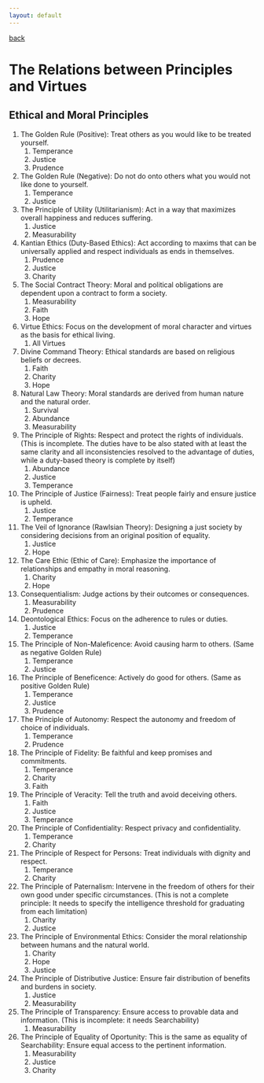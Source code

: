 ```yaml
---
layout: default
---
```

[back](./)

# The Relations between Principles and Virtues

## Ethical and Moral Principles

1. The Golden Rule (Positive): Treat others as you would like to be treated yourself.
    1. Temperance
    1. Justice
    1. Prudence
1. The Golden Rule (Negative): Do not do onto others what you would not like done to yourself.
    1. Temperance
    1. Justice
1. The Principle of Utility (Utilitarianism): Act in a way that maximizes overall happiness and reduces suffering.
    1. Justice
    1. Measurability
1. Kantian Ethics (Duty-Based Ethics): Act according to maxims that can be universally applied and respect individuals as ends in themselves.
    1. Prudence
    1. Justice
    1. Charity
1. The Social Contract Theory: Moral and political obligations are dependent upon a contract to form a society.
    1. Measurability
    1. Faith
    1. Hope
1. Virtue Ethics: Focus on the development of moral character and virtues as the basis for ethical living.
    1. All Virtues
1. Divine Command Theory: Ethical standards are based on religious beliefs or decrees.
    1. Faith
    1. Charity
    1. Hope
1. Natural Law Theory: Moral standards are derived from human nature and the natural order.
    1. Survival
    1. Abundance
    1. Measurability
1. The Principle of Rights: Respect and protect the rights of individuals.
(This is incomplete. The duties have to be also stated with at least the same clarity and all inconsistencies resolved to the advantage of duties, while a duty-based theory is complete by itself)
    1. Abundance
    1. Justice
    1. Temperance
1. The Principle of Justice (Fairness): Treat people fairly and ensure justice is upheld.
    1. Justice
    1. Temperance
1. The Veil of Ignorance (Rawlsian Theory): Designing a just society by considering decisions from an original position of equality.
    1. Justice
    1. Hope
1. The Care Ethic (Ethic of Care): Emphasize the importance of relationships and empathy in moral reasoning.
    1. Charity
    1. Hope
1. Consequentialism: Judge actions by their outcomes or consequences.
    1. Measurability
    1. Prudence
1. Deontological Ethics: Focus on the adherence to rules or duties.
    1. Justice
    1. Temperance
1. The Principle of Non-Maleficence: Avoid causing harm to others. (Same as negative Golden Rule)
    1. Temperance
    1. Justice
1. The Principle of Beneficence: Actively do good for others. (Same as positive Golden Rule)
    1. Temperance
    1. Justice
    1. Prudence
1. The Principle of Autonomy: Respect the autonomy and freedom of choice of individuals.
    1. Temperance
    1. Prudence
1. The Principle of Fidelity: Be faithful and keep promises and commitments.
    1. Temperance
    1. Charity
    1. Faith
1. The Principle of Veracity: Tell the truth and avoid deceiving others.
    1. Faith
    1. Justice
    1. Temperance
1. The Principle of Confidentiality: Respect privacy and confidentiality.
    1. Temperance
    1. Charity
1. The Principle of Respect for Persons: Treat individuals with dignity and respect.
    1. Temperance
    1. Charity
1. The Principle of Paternalism: Intervene in the freedom of others for their own good under specific circumstances. (This is not a complete principle: It needs to specify the intelligence threshold for graduating from each limitation)
    1. Charity
    1. Justice
1. The Principle of Environmental Ethics: Consider the moral relationship between humans and the natural world.
    1. Charity
    1. Hope
    1. Justice
1. The Principle of Distributive Justice: Ensure fair distribution of benefits and burdens in society.
    1. Justice
    1. Measurability
1. The Principle of Transparency: Ensure access to provable data and information. (This is incomplete: it needs Searchability)
    1. Measurability
1. The Principle of Equality of Oportunity: This is the same as equality of Searchability: Ensure equal access to the pertinent information.
    1. Measurability
    1. Justice
    1. Charity